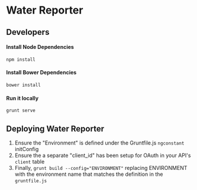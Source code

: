 # Water Reporter

## Developers

#### Install Node Dependencies

`npm install`

#### Install Bower Dependencies

`bower install`

#### Run it locally

`grunt serve`

## Deploying Water Reporter

1. Ensure the "Environment" is defined under the Gruntfile.js `ngconstant` initConfig
2. Ensure the a separate "client_id" has been setup for OAuth in your API's `client` table
3. Finally, `grunt build --config="ENVIRONMENT"` replacing ENVIRONMENT with the environment name that matches the definition in the `gruntfile.js`
